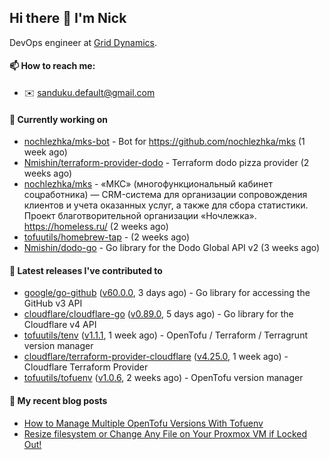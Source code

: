 ## Hi there 👋 I'm Nick

DevOps engineer at [Grid Dynamics](https://www.griddynamics.com/).

#### 📫 How to reach me:

- ✉️ sanduku.default@gmail.com

#### 👷 Currently working on


- [nochlezhka/mks-bot](https://github.com/nochlezhka/mks-bot) - Bot for https://github.com/nochlezhka/mks (1 week ago)
- [Nmishin/terraform-provider-dodo](https://github.com/Nmishin/terraform-provider-dodo) - Terraform dodo pizza provider (2 weeks ago)
- [nochlezhka/mks](https://github.com/nochlezhka/mks) - «МКС» (многофункциональный кабинет соцработника) — CRM-система для организации сопровождения клиентов и учета оказанных услуг, а также для сбора статистики. Проект благотворительной организации «Ночлежка». https://homeless.ru/ (2 weeks ago)
- [tofuutils/homebrew-tap](https://github.com/tofuutils/homebrew-tap) -  (2 weeks ago)
- [Nmishin/dodo-go](https://github.com/Nmishin/dodo-go) - Go library for the Dodo Global API v2 (3 weeks ago)

#### 🔭 Latest releases I've contributed to

- [google/go-github](https://github.com/google/go-github) ([v60.0.0](https://github.com/google/go-github/releases/tag/v60.0.0), 3 days ago) - Go library for accessing the GitHub v3 API
- [cloudflare/cloudflare-go](https://github.com/cloudflare/cloudflare-go) ([v0.89.0](https://github.com/cloudflare/cloudflare-go/releases/tag/v0.89.0), 5 days ago) - Go library for the Cloudflare v4 API
- [tofuutils/tenv](https://github.com/tofuutils/tenv) ([v1.1.1](https://github.com/tofuutils/tenv/releases/tag/v1.1.1), 1 week ago) - OpenTofu / Terraform / Terragrunt version manager
- [cloudflare/terraform-provider-cloudflare](https://github.com/cloudflare/terraform-provider-cloudflare) ([v4.25.0](https://github.com/cloudflare/terraform-provider-cloudflare/releases/tag/v4.25.0), 1 week ago) - Cloudflare Terraform Provider
- [tofuutils/tofuenv](https://github.com/tofuutils/tofuenv) ([v1.0.6](https://github.com/tofuutils/tofuenv/releases/tag/v1.0.6), 2 weeks ago) - OpenTofu version manager

#### 📜 My recent blog posts
- [How to Manage Multiple OpenTofu Versions With Tofuenv](https://hackernoon.com/how-to-manage-multiple-opentofu-versions-with-tofuenv)
- [Resize filesystem or Change Any File on Your Proxmox VM if Locked Out!](https://hackernoon.com/resize-filesystem-or-change-any-file-on-your-proxmox-vm-if-locked-out)
